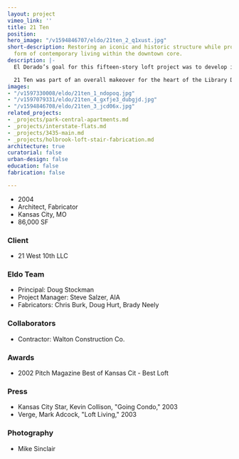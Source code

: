 ```yaml
---
layout: project
vimeo_link: ''
title: 21 Ten
position: 
hero_image: "/v1594846707/eldo/21ten_2_q1xust.jpg"
short-description: Restoring an iconic and historic structure while providing a new
  form of contemporary living within the downtown core.
description: |-
  El Dorado’s goal for this fifteen-story loft project was to develop inviting and functional living environments in a highly urban neighborhood. The result of our efforts was an extremely successful design that featured fifty-two affordable condominium units. Favorable pricing was achieved by developing a custom kit of building-specific details. The units are efficient, simple and appointed with high quality fixtures, appliances and finishes. Custom metalwork was fabricated by El Dorado in some units.

  21 Ten was part of an overall makeover for the heart of the Library District in downtown Kansas City.
images:
- "/v1597330008/eldo/21ten_1_ndopoq.jpg"
- "/v1597079331/eldo/21ten_4_gxfje3_dubgjd.jpg"
- "/v1594846708/eldo/21ten_3_jcd06x.jpg"
related_projects:
- _projects/park-central-apartments.md
- _projects/interstate-flats.md
- _projects/3435-main.md
- _projects/holbrook-loft-stair-fabrication.md
architecture: true
curatorial: false
urban-design: false
education: false
fabrication: false

---
```

* 2004
* Architect, Fabricator
* Kansas City, MO
* 86,000 SF

### Client

* 21 West 10th LLC

### Eldo Team

* Principal: Doug Stockman
* Project Manager: Steve Salzer, AIA
* Fabricators: Chris Burk, Doug Hurt, Brady Neely

### Collaborators

* Contractor: Walton Construction Co.

### Awards

* 2002 Pitch Magazine Best of Kansas Cit - Best Loft

### Press

* Kansas City Star, Kevin Collison, "Going Condo," 2003
* Verge, Mark Adcock, "Loft Living," 2003

### Photography

* Mike Sinclair